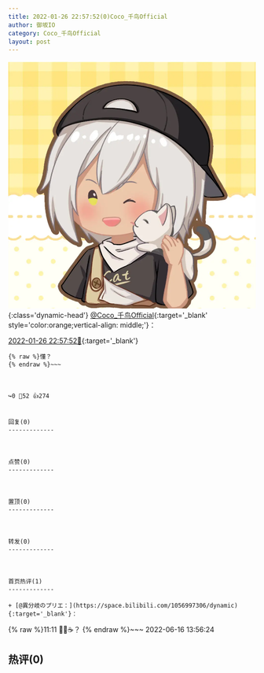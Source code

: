 ```yaml
---
title: 2022-01-26 22:57:52(0)Coco_千鸟Official
author: 御坂IO
category: Coco_千鸟Official
layout: post
---
```


![img](/images/85e485bc0dbd0cde4d15f24d7cffe9704618ad10.jpg){:class='dynamic-head'}
[@Coco_千鸟Official](https://space.bilibili.com/1891728206/dynamic){:target='_blank' style='color:orange;vertical-align: middle;'}：

[2022-01-26 22:57:52🔗](https://t.bilibili.com/620067314748668833){:target='_blank'}

~~~
{% raw %}懂？
{% endraw %}~~~



↪️0 💬52 👍274


回复(0)
-------------



点赞(0)
-------------



置顶(0)
-------------



转发(0)
-------------



首页热评(1)
-------------

+ [@異分岐のプリエ：](https://space.bilibili.com/1056997306/dynamic){:target='_blank'}：
~~~
{% raw %}11:11 🍄📖☕️？
{% endraw %}~~~
2022-06-16 13:56:24


热评(0)
-------------



